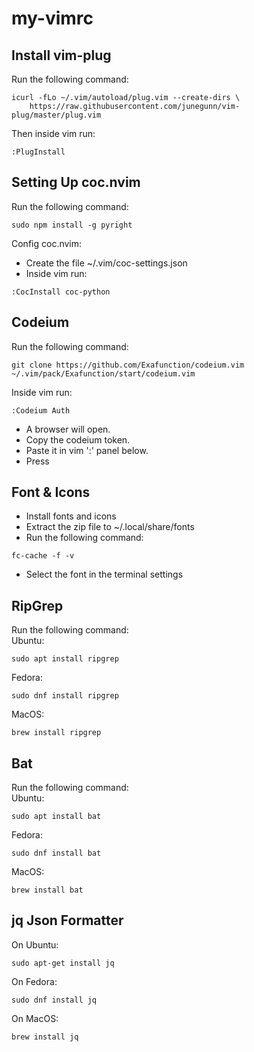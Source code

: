 # my-vimrc

## Install vim-plug

Run the following command:
```
icurl -fLo ~/.vim/autoload/plug.vim --create-dirs \
    https://raw.githubusercontent.com/junegunn/vim-plug/master/plug.vim

```
Then inside vim run:

```
:PlugInstall
```

## Setting Up coc.nvim

Run the following command:
```
sudo npm install -g pyright
```

Config coc.nvim:

- Create the file ~/.vim/coc-settings.json
- Inside vim run:
```
:CocInstall coc-python
```

## Codeium

Run the following command:
```
git clone https://github.com/Exafunction/codeium.vim ~/.vim/pack/Exafunction/start/codeium.vim
```

Inside vim run:
```
:Codeium Auth
```
- A browser will open.
- Copy the codeium token.
- Paste it in vim ':' panel below.
- Press <Enter>

## Font & Icons

- Install fonts and icons
- Extract the zip file to ~/.local/share/fonts
- Run the following command:
```
fc-cache -f -v
```
- Select the font in the terminal settings

## RipGrep

Run the following command:<br>
Ubuntu:
```
sudo apt install ripgrep
```

Fedora:

```
sudo dnf install ripgrep
```
MacOS:
```
brew install ripgrep
```

## Bat

Run the following command:<br>
Ubuntu:
```
sudo apt install bat
```
Fedora:
```
sudo dnf install bat
```
MacOS:
```
brew install bat
```

## jq Json Formatter

On Ubuntu:
```
sudo apt-get install jq
```
On Fedora:
```
sudo dnf install jq
```
On MacOS:
```
brew install jq
```

